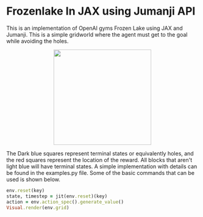 # Frozenlake In JAX using Jumanji API

This is an implementation of OpenAI gyms Frozen Lake using JAX and Jumanji. This is a simple gridworld where the agent must get to the goal while avoiding the holes.

<p align="center">
<img width="256" height="250" src="https://user-images.githubusercontent.com/110373610/226537623-c6aafa7c-a7bf-4208-875c-e6645ffd1785.png">
</p>

The Dark blue squares represent terminal states or equivalently holes, and the red squares represent the location of the reward. All blocks that aren't light blue will have terminal states. A simple implementation with details can be found in the examples.py file. Some of the basic commands that can be used is shown below. 

```ruby
env.reset(key)
state, timestep = jit(env.reset)(key)
action = env.action_spec().generate_value()
Visual.render(env.grid)
```
